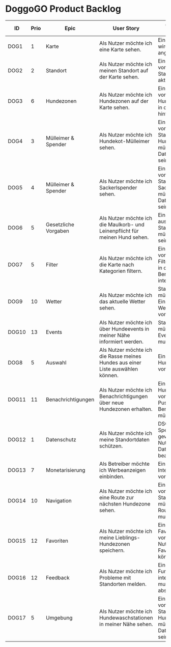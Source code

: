 # DoggoGO Product Backlog
| ID    | Prio | Epic                 | User Story                                                                      | COS (Criteria of Satisfaction)                                                                                      | Effort | Time | Status      |
|-------|------|----------------------|---------------------------------------------------------------------------------|---------------------------------------------------------------------------------------------------------------------|--------|------|-------------|
| DOG1  | 1    | Karte                | Als Nutzer möchte ich eine Karte sehen.                                         | Eine interaktive Karte wird in der App angezeigt.                                                                   | 3      | 33    | Done        |
| DOG2  | 2    | Standort             | Als Nutzer möchte ich meinen Standort auf der Karte sehen.                      | Eine Karte muss vorhanden sein. Der Standortdienst muss aktiviert sein.                                             | 2      |   10   |Done |
| DOG3  | 6    | Hundezonen           | Als Nutzer möchte ich Hundezonen auf der Karte sehen.                           | Eine Karte muss vorhanden sein. Hundezonen müssen in der Datenbank hinterlegt sein.                                 | 5      |      |             |
| DOG4  | 3    | Mülleimer & Spender  | Als Nutzer möchte ich Hundekot-Mülleimer sehen.                                 | Eine Karte muss vorhanden sein. Standorte von Hundekot-Mülleimern müssen in der Datenbank hinterlegt sein.          | 5      |      |             |
| DOG5  | 4    | Mülleimer & Spender  | Als Nutzer möchte ich Sackerlspender sehen.                                     | Eine Karte muss vorhanden sein. Standorte von Sackerlspendern müssen in der Datenbank hinterlegt sein.              | 5      |      |             |
| DOG6  | 5    | Gesetzliche Vorgaben | Als Nutzer möchte ich die Maulkorb- und Leinenpflicht für meinen Hund sehen.    | Eine Rasse muss ausgewählt sein. Standortinformationen müssen verfügbar sein.                                       | 5      |      | in progress |
| DOG7  | 5    | Filter               | Als Nutzer möchte ich die Karte nach Kategorien filtern.                        | Eine Karte muss vorhanden sein. Filteroptionen müssen in der Benutzeroberfläche integriert sein.                    | 3      |      |             |
| DOG9  | 10   | Wetter               | Als Nutzer möchte ich das aktuelle Wetter sehen.                                | Standortdienste müssen aktiviert sein. Eine Schnittstelle zu Wetterdaten muss vorhanden sein.                       | 5      |      |   in progress          |
| DOG10 | 13   | Events               | Als Nutzer möchte ich über Hundeevents in meiner Nähe informiert werden.        | Standortdienste müssen aktiviert sein. Event-Datenbank muss integriert sein.                                        | 8      |      |             |
| DOG8  | 5    | Auswahl              | Als Nutzer möchte ich die Rasse meines Hundes aus einer Liste auswählen können. | Eine Liste von Hunderassen muss vorhanden sein.                                                                     | 2      |      |             |
| DOG11 | 11   | Benachrichtigungen   | Als Nutzer möchte ich Benachrichtigungen über neue Hundezonen erhalten.         | Eine Datenbank mit Hundezonen muss vorhanden sein. Push-Benachrichtigungen müssen aktiviert sein.                   | 5      |      |             |
| DOG12 | 1    | Datenschutz          | Als Nutzer möchte ich meine Standortdaten schützen.                             | DSGVO-konforme Speicherung muss gewährleistet sein. Nutzer muss Datenlöschung beantragen können.                    | 8      |      |             |
| DOG13 | 7    | Monetarisierung      | Als Betreiber möchte ich Werbeanzeigen einbinden.                               | Eine Werbeplattform-Integration muss vorhanden sein.                                                                | 5      |      |             |
| DOG14 | 10   | Navigation           | Als Nutzer möchte ich eine Route zur nächsten Hundezone sehen.                  | Eine Karte muss vorhanden sein. Standortdienste müssen aktiviert sein. Routing-Funktionalität muss integriert sein. | 5      |      |             |
| DOG15 | 12   | Favoriten            | Als Nutzer möchte ich meine Lieblings-Hundezonen speichern.                     | Eine Datenbank für Favoriten muss vorhanden sein. Nutzer muss Favoriten verwalten können.                           | 5      |      |             |
| DOG16 | 12   | Feedback             | Als Nutzer möchte ich Probleme mit Standorten melden.                           | Eine Feedback-Funktion muss integriert sein. Nutzer muss eine Meldung absenden können.                              | 5      |      |             |
| DOG17 | 5    | Umgebung             | Als Nutzer möchte ich Hundewaschstationen in meiner Nähe sehen.                 | Eine Karte muss vorhanden sein. Standorte von Hundewaschstationen müssen in der Datenbank hinterlegt sein.          | 8      |      |             |
